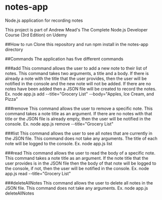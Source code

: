 # notes-app
Node.js application for recording notes

This project is part of Andrew Mead's The Complete Node.js Developer Course (3rd Edition) on Udemy

##How to run
Clone this repository and run npm install in the notes-app directory

##Commands
The application has five different commands

###add
This command allows the user to add a new note to their list of notes. This command takes two arguments, a title and a body.
If there is already a note with the title that the user provides, then the user will be notified in the console and the new note will not be added. If there are no notes have been added then a JSON file will be created to record the notes.
Ex. node app.js add --title="Grocery List" --body="Apples, Ice Cream, and Pizza"

###remove
This command allows the user to remove a specific note. This command takes a note title as an argument.
If there are no notes with that title or the JSON file is already empty, then the user will be notified in the console.
Ex. node app.js remove --title="Grocery List"

###list
This command allows the user to see all notes that are currently in the JSON file. This command does not take any arguments. The title of each note will be logged to the console.
Ex. node app.js list

###read
This command allows the user to read the body of a specific note. This command takes a note title as an argument. If the note title that the user provides is in the JSON file then the body of that note will be logged to the console, if not, then the user will be notified in the console.
Ex. node app.js read --title="Grocery List"

###deleteAllNotes
This command allows the user to delete all notes in the JSON file. This command does not take any arguments.
Ex. node app.js deleteAllNotes
